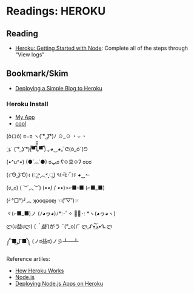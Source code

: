 # Readings: HEROKU

## Reading

* [Heroku: Getting Started with Node](https://devcenter.heroku.com/articles/getting-started-with-nodejs): Complete all of the steps through “View logs”

## Bookmark/Skim

* [Deploying a Simple Blog to Heroku](https://howtonode.org/deploy-blog-to-heroku)

### Heroku Install

* [My App](https://murmuring-island-62101.herokuapp.com/)
* [cool](https://murmuring-island-62101.herokuapp.com/cool)

(òロó) ಠ⌣ಠ ヽ( ͝° ͜ʖ͡°)ﾉ ☉_☉ ◔ ⌣ ◔

˙ ͜ʟ˙ ( ͡° ͜ʖ ͡°)(̿▀̿ ̿Ĺ̯̿̿▀̿ ̿) ｡◕‿◕｡̄ ᕦ(ò_óˇ)ᕤ

(•^u^•) (●´⌓`●) ಠﭛಠ ʕㅇ호ㅇʔ ಠoಠ

(ง ͡ʘ ͜ʖ ͡ʘ)ง (ू˃̣̣̣̣̣̣︿˂̣̣̣̣̣̣ ू)  ٩꒰･ัε･ั ꒱۶  ◕‿↼

(ಠ_ಠ) ( ︶︿︶) (•_•) ( •_•)>⌐■-■ (⌐■_■)

(╯°□°)╯︵ ʞooqǝɔɐɟ  ☜(˚▽˚)☞

ヾ(⌐■_■)ノ   (ﾉ◕ヮ◕)ﾉ*:･ﾟ✧ ✧ﾟ･: *ヽ(◕ヮ◕ヽ)

ლ(ಠ益ಠლ)  (*｀益´*)がう  ¯(°_o)/¯ ლ,ᔑ•ﺪ͟͠•ᔐ.ლ

༼ ͡■ل͜ ͡■༽  (ノಠ益ಠ)ノ彡┻━┻

Reference artiles: 
* [How Heroku Works](https://devcenter.heroku.com/articles/how-heroku-works)
* [Node.js](https://devcenter.heroku.com/categories/nodejs-support)
* [Deploying Node.js Apps on Heroku](https://devcenter.heroku.com/articles/deploying-nodejs)